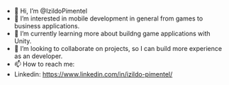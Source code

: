 - 👋 Hi, I’m @IzildoPimentel
- 👀 I’m interested in mobile development in general from games to business applications.
- 🌱 I’m currently learning more about buildng game applications with Unity.
- 💞️ I’m looking to collaborate on projects, so I can build more experience as an developer.
- 📫 How to reach me:
- Linkedin: https://www.linkedin.com/in/izildo-pimentel/

<!---
IzildoPimentel/IzildoPimentel is a ✨ special ✨ repository because its `README.md` (this file) appears on your GitHub profile.
You can click the Preview link to take a look at your changes.
--->
